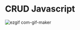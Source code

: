 # CRUD Javascript



![ezgif com-gif-maker](https://user-images.githubusercontent.com/73653212/114228538-f1e7da00-994c-11eb-8f85-3ab6f4fe662d.gif)